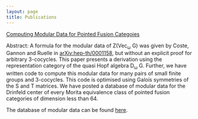 ```yaml
---
layout: page
title: Publications
---
```


[Computing Modular Data for Pointed Fusion Categoies](https://arxiv.org/abs/1808.05060)

Abstract: A formula for the modular data of Z(Vec<sub>ω</sub> G) was given by Coste, Gannon and Ruelle in [arXiv:hep-th/0001158](arXiv:hep-th/0001158), but without an explicit proof for arbitrary 3-cocycles. This paper presents a derivation using the representation category of the quasi Hopf algebra D<sub>ω</sub> G. Further, we have written code to compute this modular data for many pairs of small finite groups and 3-cocycles. This code is optimised using Galois symmetries of the S and T matrices. We have posted a database of modular data for the Drinfeld center of every Morita equivalence class of pointed fusion categories of dimension less than 64.

The database of modular data can be found [here](https://tqft.net/web/research/students/AngusGruen/Modular_Data/).

